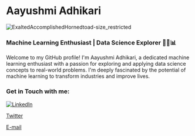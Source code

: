 # Aayushmi Adhikari

![ExaltedAccomplishedHornedtoad-size_restricted](https://github.com/Ayushmi-Adh/Ayushmi-Adh/assets/132826306/912a2b02-cb17-46a4-91c1-47604ca4473a)


### Machine Learning Enthusiast | Data Science Explorer 🐍🤖📊

Welcome to my GitHub profile! I'm Aayushmi Adhikari, a dedicated machine learning enthusiast with a passion for exploring and applying data science concepts to real-world problems.
I'm deeply fascinated by the potential of machine learning to transform industries and improve lives.

### Get in Touch with me:

[![LinkedIn](https://similarpng.com/linkedin-logo-on-transparent-background-png-2/)](https://www.linkedin.com/in/ayushmi-adhikari-6b94b71a4/)


[Twitter](https://twitter.com/LenthusiastM)

[E-mail](aayushmicc@gmail.com)


<!---
Ayushmi-Adh/Ayushmi-Adh is a ✨ special ✨ repository because its `README.md` (this file) appears on your GitHub profile.
You can click the Preview link to take a look at your changes.
--->
